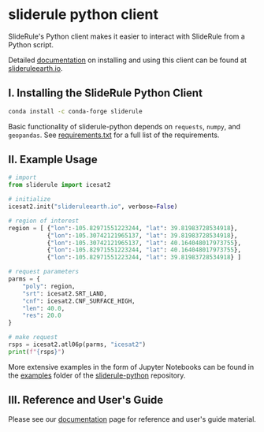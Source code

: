 # sliderule python client

SlideRule's Python client makes it easier to interact with SlideRule from a Python script.

Detailed [documentation](https://slideruleearth.io/rtd/) on installing and using this client can be found at [slideruleearth.io](https://slideruleearth.io/).

## I. Installing the SlideRule Python Client

```bash
conda install -c conda-forge sliderule
```

Basic functionality of sliderule-python depends on `requests`, `numpy`, and `geopandas`.  See [requirements.txt](requirements.txt) for a full list of the requirements.

## II. Example Usage

```python
# import
from sliderule import icesat2

# initialize
icesat2.init("slideruleearth.io", verbose=False)

# region of interest
region = [ {"lon":-105.82971551223244, "lat": 39.81983728534918},
           {"lon":-105.30742121965137, "lat": 39.81983728534918},
           {"lon":-105.30742121965137, "lat": 40.164048017973755},
           {"lon":-105.82971551223244, "lat": 40.164048017973755},
           {"lon":-105.82971551223244, "lat": 39.81983728534918} ]

# request parameters
parms = {
    "poly": region,
    "srt": icesat2.SRT_LAND,
    "cnf": icesat2.CNF_SURFACE_HIGH,
    "len": 40.0,
    "res": 20.0
}

# make request
rsps = icesat2.atl06p(parms, "icesat2")
print(f"{rsps}")
```

More extensive examples in the form of Jupyter Notebooks can be found in the [examples](https://github.com/ICESat2-SlideRule/sliderule-python/tree/main/examples) folder of the [sliderule-python](https://github.com/ICESat2-SlideRule/sliderule-python) repository.

## III. Reference and User's Guide

Please see our [documentation](https://slideruleearth.io/rtd/) page for reference and user's guide material.
